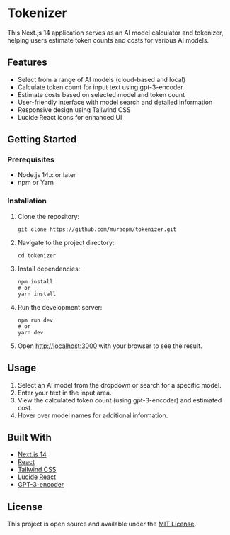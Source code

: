 # Tokenizer

This Next.js 14 application serves as an AI model calculator and tokenizer, helping users estimate token counts and costs for various AI models.

## Features

- Select from a range of AI models (cloud-based and local)
- Calculate token count for input text using gpt-3-encoder
- Estimate costs based on selected model and token count
- User-friendly interface with model search and detailed information
- Responsive design using Tailwind CSS
- Lucide React icons for enhanced UI

## Getting Started

### Prerequisites

- Node.js 14.x or later
- npm or Yarn

### Installation

1. Clone the repository:

   ```
   git clone https://github.com/muradpm/tokenizer.git
   ```

2. Navigate to the project directory:

   ```
   cd tokenizer
   ```

3. Install dependencies:

   ```
   npm install
   # or
   yarn install
   ```

4. Run the development server:

   ```
   npm run dev
   # or
   yarn dev
   ```

5. Open [http://localhost:3000](http://localhost:3000) with your browser to see the result.

## Usage

1. Select an AI model from the dropdown or search for a specific model.
2. Enter your text in the input area.
3. View the calculated token count (using gpt-3-encoder) and estimated cost.
4. Hover over model names for additional information.

## Built With

- [Next.js 14](https://nextjs.org/)
- [React](https://reactjs.org/)
- [Tailwind CSS](https://tailwindcss.com/)
- [Lucide React](https://lucide.dev/)
- [GPT-3-encoder](https://www.npmjs.com/package/gpt-3-encoder)

## License

This project is open source and available under the [MIT License](LICENSE).
